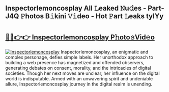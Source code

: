 ## Inspectorlemoncosplay All 𝙻eaked 𝙽u𝚍es - Part-J4Q 𝙿hotos B𝚒kini 𝚅𝚒deo - Hot 𝙿art 𝙻eaks tyIYy

# <h2><a href="http://ld1jcxr.urlbe.top/?page=Inspectorlemoncosplay">🔗🔗👉👉 Inspectorlemoncosplay P𝚑oto𝚜Vid𝚎o</a></h2>

[![Inspectorlemoncosplay](https://i.imgur.com/eBuTRDB.gif)](http://ld1jcxr.urlbe.top/?page=Inspectorlemoncosplay)
Inspectorlemoncosplay, an enigmatic and complex personage, defies simple labels. Her unorthodox approach to building a web presence has magnetized and offended observers, generating debates on consent, morality, and the intricacies of digital societies. Though her next moves are unclear, her influence on the digital world is indisputable. Armed with an unwavering spirit and undeniable allure, Inspectorlemoncosplay journey in the digital realm is unending.
